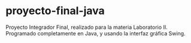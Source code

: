 # proyecto-final-java
Proyecto Integrador Final, realizado para la materia Laboratorio II. Programado completamente en Java, y usando la interfaz gráfica Swing.
